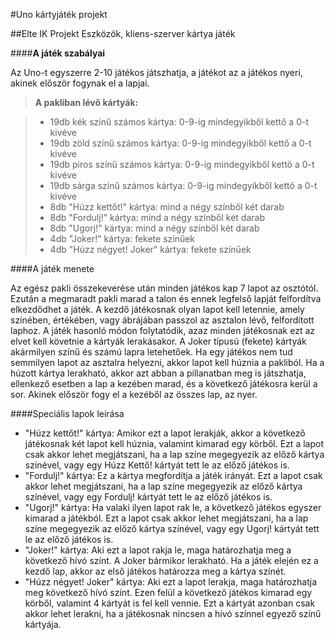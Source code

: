 #Uno kártyjáték projekt

##Elte IK Projekt Eszközök, kliens-szerver kártya játék

####**A játék szabályai**

Az Uno-t egyszerre 2-10 játékos játszhatja, a játékot az a játékos nyeri, akinek először fogynak el a lapjai.

> **A pakliban lévő kártyák:**

> - 19db kék színű számos kártya: 0-9-ig mindegyikből kettő a 0-t kivéve
> - 19db zöld színű számos kártya: 0-9-ig mindegyikből kettő a 0-t kivéve
 > - 19db piros színű számos kártya: 0-9-ig mindegyikből kettő a 0-t kivéve
 > - 19db sárga színű számos kártya: 0-9-ig mindegyikből kettő a 0-t kivéve
 > - 8db "Húzz kettőt!" kártya: mind a négy színből két darab
 > - 8db "Fordulj!" kártya: mind a négy színből két darab
 > - 8db "Ugorj!" kártya: mind a négy színből két darab
 > - 4db "Joker!" kártya: fekete színűek
 > - 4db "Húzz négyet! Joker" kártya: fekete színűek


####A játék menete

Az egész pakli összekeverése után minden játékos kap 7 lapot az osztótól. Ezután a megmaradt pakli marad a talon és ennek legfelső lapját felfordítva elkezdődhet a játék.
A kezdő játékosnak olyan lapot kell letennie, amely színében, értékében, vagy ábrájában passzol az asztalon lévő, felfordított laphoz. A játék hasonló módon folytatódik, azaz minden játékosnak ezt az elvet kell követnie a
kártyák lerakásakor. A Joker típusú (fekete) kártyák akármilyen színű és számú lapra letehetőek.
Ha egy játékos nem tud semmilyen lapot az asztalra helyezni, akkor lapot kell húznia a pakliból. Ha a húzott kártya lerakható, akkor azt abban a pillanatban meg is játszhatja, ellenkező esetben a lap a kezében marad, és a következő játékosra kerül a sor.
Akinek először fogy el a kezéből az összes lap, az nyer.

####Speciális lapok leírása

 - "Húzz kettőt!" kártya: Amikor ezt a lapot lerakják, akkor a következő játékosnak két lapot kell húznia, valamint kimarad egy körből. Ezt a lapot csak akkor lehet megjátszani, ha a lap színe megegyezik az előző kártya színével, vagy egy Húzz Kettő! kártyát tett le az előző játékos is.
 - "Fordulj!" kártya: Ez a kártya megfordítja a játék irányát. Ezt a lapot csak akkor lehet megjátszani, ha a lap színe megegyezik az előző kártya színével, vagy egy Fordulj! kártyát tett le az előző játékos is.
 - "Ugorj!" kártya: Ha valaki ilyen lapot rak le, a következő játékos egyszer kimarad a játékból. Ezt a lapot csak akkor lehet megjátszani, ha a lap színe megegyezik az előző kártya színével, vagy egy Ugorj! kártyát tett le az
előző játékos is.
 - "Joker!" kártya: Aki ezt a lapot rakja le, maga határozhatja meg a következő hívó színt. A Joker bármikor lerakható. Ha a játék elején ez a kezdő lap, akkor az első játékos határozza meg a kártya színét.
 - "Húzz négyet! Joker" kártya: Aki ezt a lapot lerakja, maga határozhatja meg következő hívó színt. Ezen felül a következő játékos kimarad egy körből, valamint 4 kártyát is fel kell vennie. Ezt a kártyát azonban csak akkor lehet lerakni, ha a játékosnak nincsen a hívó színnel egyező színű kártyája.